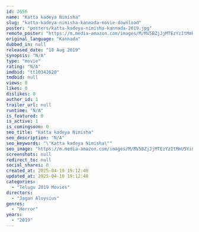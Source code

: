 ```yaml
---
id: 2656
name: "Katta kadeya Nimisha"
slug: "katta-kadeya-nimisha-kannada-movie-download"
poster: "posters/katta-kadeya-nimisha-kannada-2019.jpg"
remote_poster: "https://m.media-amazon.com/images/M/MV5BZjJjMTEzYzItMmU5Yi00NTcyLWFmYWItOGVlYTNhZTQ5NDQyXkEyXkFqcGdeQXVyMTAzMDAyOTQ1._V1_SX300.jpg"
original_language: "Kannada"
dubbed_in: null
released_date: "10 Aug 2019"
synopsis: "N/A"
type: "movie"
rating: "N/A"
imdbid: "tt10342620"
tmdbid: null
views: 0
likes: 0
dislikes: 0
author_id: 1
trailer_url: null
runtime: "N/A"
is_featured: 0
is_active: 1
is_comingsoon: 0
seo_title: "Katta kadeya Nimisha"
seo_description: "N/A"
seo_keywords: "\"Katta kadeya Nimisha\""
seo_image: "https://m.media-amazon.com/images/M/MV5BZjJjMTEzYzItMmU5Yi00NTcyLWFmYWItOGVlYTNhZTQ5NDQyXkEyXkFqcGdeQXVyMTAzMDAyOTQ1._V1_SX300.jpg"
screenshots: null
redirect_to: null
social_shares: 0
created_at: 2025-04-10 19:12:48
updated_at: 2025-04-10 19:12:48
categories:
  - "Telugu 2019 Movies"
directors:
  - "Jagan Aloysius"
genres:
  - "Horror"
years:
  - "2019"
---
```

